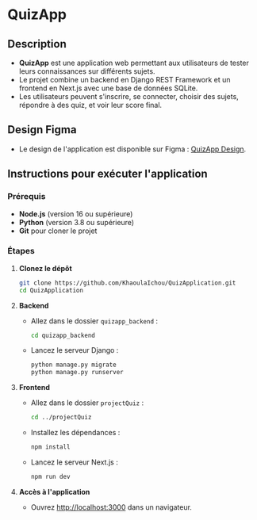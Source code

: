 # QuizApp

## Description

* **QuizApp** est une application web permettant aux utilisateurs de tester leurs connaissances sur différents sujets.
* Le projet combine un backend en Django REST Framework et un frontend en Next.js avec une base de données SQLite.
* Les utilisateurs peuvent s'inscrire, se connecter, choisir des sujets, répondre à des quiz, et voir leur score final.

## Design Figma

* Le design de l'application est disponible sur Figma : [QuizApp Design](https://www.figma.com/design/bbp3CXwaKcMoPYUowfnBFf/QuizApp?node-id=0-1&t=BmGfG7Z115iXFtro-1).

## Instructions pour exécuter l'application

### Prérequis

* **Node.js** (version 16 ou supérieure)
* **Python** (version 3.8 ou supérieure)
* **Git** pour cloner le projet

### Étapes

1. **Clonez le dépôt**
   ```bash
   git clone https://github.com/KhaoulaIchou/QuizApplication.git
   cd QuizApplication
   ```

2. **Backend**
   * Allez dans le dossier `quizapp_backend` :
     ```bash
     cd quizapp_backend
     ```
   * Lancez le serveur Django :
     ```bash
     python manage.py migrate
     python manage.py runserver
     ```

3. **Frontend**
   * Allez dans le dossier `projectQuiz` :
     ```bash
     cd ../projectQuiz
     ```
   * Installez les dépendances :
     ```bash
     npm install
     ```
   * Lancez le serveur Next.js :
     ```bash
     npm run dev
     ```

4. **Accès à l'application**
   * Ouvrez [http://localhost:3000](http://localhost:3000) dans un navigateur.
